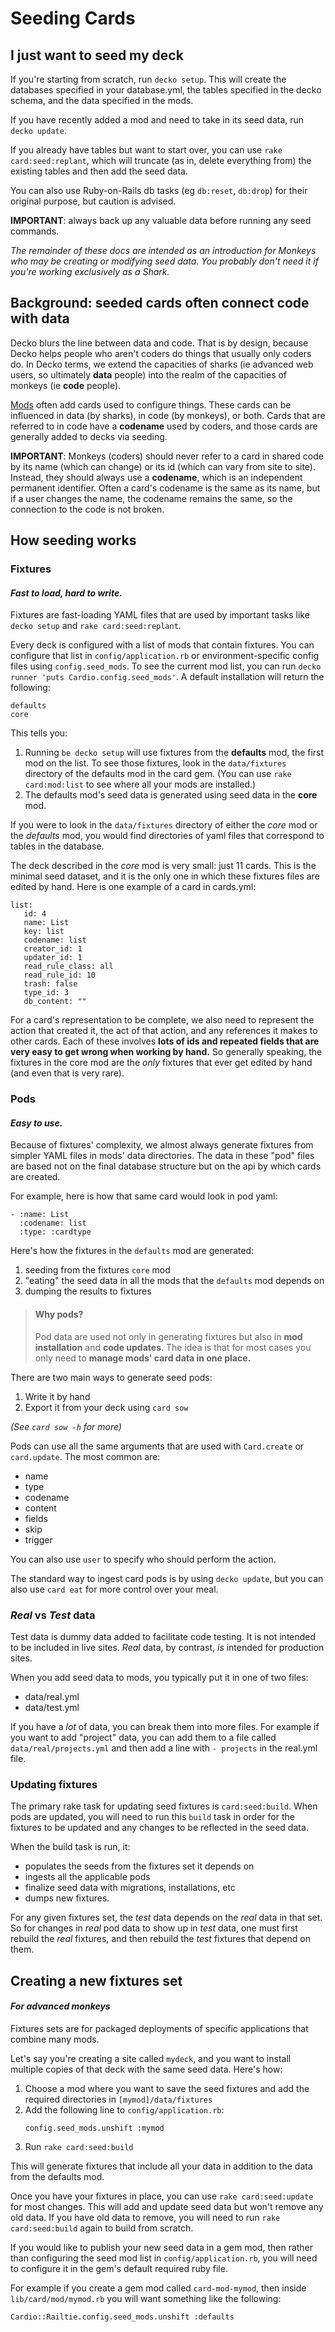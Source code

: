 # Seeding Cards

## I just want to seed my deck

If you're starting from scratch, run `decko setup`. This will create the databases
specified in your database.yml, the tables specified in the decko schema, and the
data specified in the mods.

If you have recently added a mod and need to take in its seed data, run `decko update`.

If you already have tables but want to start over, you can use `rake card:seed:replant`,
which will truncate (as in, delete everything from) the existing tables and then
add the seed data.

You can also use Ruby-on-Rails db tasks (eg `db:reset`, `db:drop`) for their original
purpose, but caution is advised.

**IMPORTANT**: always back up any valuable data before running any seed commands.

_The remainder of these docs are intended as an introduction for Monkeys who may be
creating or modifying seed data. You probably don't need it if you're working exclusively
as a Shark._

## Background: seeded cards often connect code with data

Decko blurs the line between data and code. That is by design, because Decko helps people
who aren't coders do things that usually only coders do. In Decko terms, we extend the
capacities of sharks (ie advanced web users, so ultimately **data** people) into the
realm of the capacities of monkeys (ie **code** people).

[Mods][1] often add cards used to configure things. These cards can
be influenced in data (by sharks), in code (by monkeys), or both. Cards that are
referred to in code have a **codename** used by coders, and those cards are generally
added to decks via seeding.

**IMPORTANT**: Monkeys (coders) should never refer to a card in shared code by its name
(which can change) or its id (which can vary from site to site). Instead, they should
always use a **codename**, which is an independent permanent identifier. Often a card's
codename is the same as its name, but if a user changes the name, the codename remains the
same, so the connection to the code is not broken.

## How seeding works

### Fixtures

#### _Fast to load, hard to write._

Fixtures are fast-loading YAML files that are used by important tasks like `decko setup`
and `rake card:seed:replant`.

Every deck is configured with a list of mods that contain fixtures. You can configure that
list in `config/application.rb` or environment-specific
config files using `config.seed_mods`. To see the current mod list, you can run
`decko runner 'puts Cardio.config.seed_mods'`. A default installation will return the
following:

```
defaults
core
```

This tells you:

1. Running `be decko setup` will use fixtures from the **defaults** mod, the first mod on
   the list. To see those fixtures, look in the `data/fixtures` directory of the defaults
   mod in the card gem. (You can use `rake card:mod:list` to see where all your mods are
   installed.)
2. The defaults mod's seed data is generated using seed data in the **core** mod.

If you were to look in the `data/fixtures` directory of either the _core_ mod or the
_defaults_ mod, you would find directories of yaml files that correspond to tables in
the database.

The deck described in the _core_ mod is very small: just 11 cards. This is the minimal
seed dataset, and it is the only one in which these fixtures files are edited by hand.
Here is one example of a card in cards.yml:

```
list:
   id: 4
   name: List
   key: list
   codename: list
   creator_id: 1
   updater_id: 1
   read_rule_class: all
   read_rule_id: 10
   trash: false
   type_id: 3
   db_content: ""
```

For a card's representation to be complete, we also need to represent the action
that created it, the act of that action, and any references it makes to other cards.
Each of these involves **lots of ids and repeated fields that are very easy to get wrong
when working by hand.** So generally speaking, the fixtures in the core mod are the _only_
fixtures that ever get edited by hand (and even that is very rare).

### Pods

#### _Easy to use._

Because of fixtures' complexity, we almost always generate fixtures from simpler YAML
files in mods' data directories. The data in these "pod" files are based not on the final 
database structure but on the api by which cards are created.

For example, here is how that same card would look in pod yaml:

```
- :name: List
  :codename: list
  :type: :cardtype
```

Here's how the fixtures in the `defaults` mod are generated:

1. seeding from the fixtures `core` mod
2. "eating" the seed data in all the mods that the `defaults` mod depends on
3. dumping the results to fixtures

> #### Why pods?
> Pod data are used not only in generating fixtures but also in **mod installation**
> and **code
updates**. The idea is that for most cases you only need to **manage mods' card
data in one place.**

There are two main ways to generate seed pods:

1. Write it by hand
2. Export it from your deck using `card sow`

_(See `card sow -h` for more)_

Pods can use all the same arguments that are used with `Card.create` or `card.update`.
The most common are:

- name
- type
- codename
- content
- fields
- skip
- trigger

You can also use `user` to specify who should perform the action.

The standard way to ingest card pods is by using `decko update`, but you can also
use `card eat` for more control over your meal.

### _Real_ vs _Test_ data

Test data is dummy data added to facilitate code testing. It is not intended to be
included in live sites. _Real_ data, by contrast, _is_ intended for production sites.

When you add seed data to mods, you typically put it in one of two files:

- data/real.yml
- data/test.yml

If you have a _lot_ of data, you can break them into more files. For example if you want
to add "project" data, you can add them to a file called `data/real/projects.yml` and then
add a line with `- projects` in the real.yml file.

### Updating fixtures

The primary rake task for updating seed fixtures is `card:seed:build`. When pods are
updated, you will need to run this `build` task in order for the fixtures to be updated
and any changes to be reflected in the seed data.

When the build task is run, it:

- populates the seeds from the fixtures set it depends on
- ingests all the applicable pods
- finalize seed data with migrations, installations, etc
- dumps new fixtures.

For any given fixtures set, the _test_ data depends on the _real_ data in that set. So
for changes in _real_ pod data to show up in _test_ data, one must first rebuild the
_real_ fixtures, and then rebuild the _test_ fixtures that depend on them.

## Creating a new fixtures set

#### _For advanced monkeys_

Fixtures sets are for packaged deployments of specific applications that combine many
mods.

Let's say you're creating a site called `mydeck`, and you want to install multiple copies
of that deck with the same seed data. Here's how:

1. Choose a mod where you want to save the seed fixtures and add the required
   directories in `[mymod]/data/fixtures`
2. Add the following line to `config/application.rb`:
   ```
   config.seed_mods.unshift :mymod
   ```
3. Run `rake card:seed:build`

This will generate fixtures that include all your data in addition to the data from the
defaults mod.

Once you have your fixtures in place, you can use `rake card:seed:update` for most
changes. This will add and update seed data but won't remove any old data. If you have
old data to remove, you will need to run `rake card:seed:build` again to build from
scratch.

If you would like to publish your new seed data in a gem mod, then rather than
configuring the seed mod list in `config/application.rb`, you will need to configure it
in the gem's default required ruby file.

For example if you create a gem mod called `card-mod-mymod`, then inside
`lib/card/mod/mymod.rb` you will want something like the following:

```
Cardio::Railtie.config.seed_mods.unshift :defaults
```

[1]: https://github.com/decko-commons/decko/blob/main/card/lib/cardio/mod.rb
